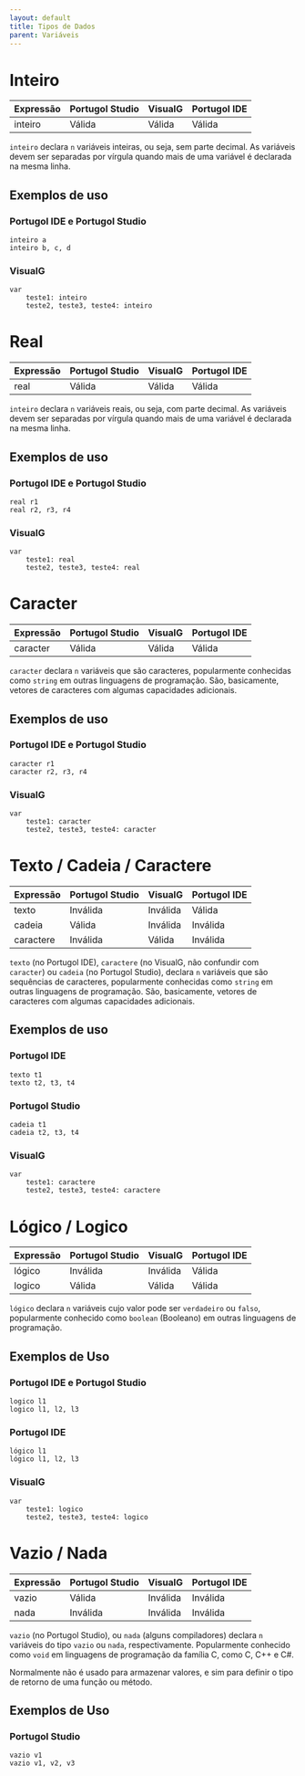 ```yaml
---
layout: default
title: Tipos de Dados
parent: Variáveis
---
```


# Inteiro

| Expressão | Portugol Studio | VisualG | Portugol IDE |
|-----------|-----------------|---------|--------------|
| inteiro   | Válida          | Válida  | Válida       |

`inteiro` declara `n` variáveis inteiras, ou seja, sem parte decimal. As variáveis devem ser separadas por vírgula quando mais de uma variável é declarada na mesma linha.

## Exemplos de uso

### Portugol IDE e Portugol Studio

    inteiro a
    inteiro b, c, d

### VisualG

    var 
        teste1: inteiro
        teste2, teste3, teste4: inteiro

# Real

| Expressão | Portugol Studio | VisualG | Portugol IDE |
|-----------|-----------------|---------|--------------|
| real      | Válida          | Válida  | Válida       |

`inteiro` declara `n` variáveis reais, ou seja, com parte decimal. As variáveis devem ser separadas por vírgula quando mais de uma variável é declarada na mesma linha.

## Exemplos de uso

### Portugol IDE e Portugol Studio

    real r1
    real r2, r3, r4

### VisualG

    var 
        teste1: real
        teste2, teste3, teste4: real

# Caracter

| Expressão | Portugol Studio | VisualG  | Portugol IDE |
|-----------|-----------------|----------|--------------|
| caracter  | Válida          | Válida   | Válida       |

`caracter` declara `n` variáveis que são caracteres, popularmente conhecidas como `string` em outras linguagens de programação. São, basicamente, vetores de caracteres com algumas capacidades adicionais.

## Exemplos de uso

### Portugol IDE e Portugol Studio

    caracter r1
    caracter r2, r3, r4

### VisualG

    var 
        teste1: caracter
        teste2, teste3, teste4: caracter

# Texto / Cadeia / Caractere

| Expressão | Portugol Studio | VisualG  | Portugol IDE |
|-----------|-----------------|----------|--------------|
| texto     | Inválida        | Inválida | Válida       |
| cadeia    | Válida          | Inválida | Inválida     |
| caractere | Inválida        | Válida   | Inválida     |

`texto` (no Portugol IDE), `caractere` (no VisualG, não confundir com `caracter`) ou `cadeia` (no Portugol Studio), declara `n` variáveis que são sequências de caracteres, popularmente conhecidas como `string` em outras linguagens de programação. São, basicamente, vetores de caracteres com algumas capacidades adicionais.

## Exemplos de uso

### Portugol IDE

    texto t1
    texto t2, t3, t4

### Portugol Studio

    cadeia t1
    cadeia t2, t3, t4

### VisualG

    var 
        teste1: caractere
        teste2, teste3, teste4: caractere

# Lógico / Logico

| Expressão | Portugol Studio | VisualG  | Portugol IDE |
|-----------|-----------------|----------|--------------|
| lógico    | Inválida        | Inválida | Válida       |
| logico    | Válida          | Válida   | Válida       |

`lógico` declara `n` variáveis cujo valor pode ser `verdadeiro` ou `falso`, popularmente conhecido como `boolean` (Booleano) em outras linguagens de programação.

## Exemplos de Uso

### Portugol IDE e Portugol Studio

    logico l1
    logico l1, l2, l3

### Portugol IDE

    lógico l1
    lógico l1, l2, l3

### VisualG

    var 
        teste1: logico
        teste2, teste3, teste4: logico

# Vazio / Nada

| Expressão | Portugol Studio | VisualG  | Portugol IDE |
|-----------|-----------------|----------|--------------|
| vazio     | Válida          | Inválida | Inválida     |
| nada      | Inválida        | Inválida | Inválida     |

`vazio` (no Portugol Studio), ou `nada` (alguns compiladores) declara `n` variáveis do tipo `vazio` ou `nada`, respectivamente. Popularmente conhecido como `void` em linguagens de programação da família C, como C, C++ e C#. 

Normalmente não é usado para armazenar valores, e sim para definir o tipo de retorno de uma função ou método. 

## Exemplos de Uso

### Portugol Studio

    vazio v1
    vazio v1, v2, v3